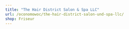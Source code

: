 ```yaml
---
title: "The Hair District Salon & Spa LLC"
url: /oconomowoc/the-hair-district-salon-und-spa-llc/
shop: Friseur
---
```

